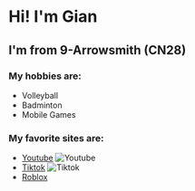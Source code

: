 # Hi! I'm Gian
## I'm from 9-Arrowsmith (CN28)

### My hobbies are:
- Volleyball
- Badminton
- Mobile Games

### My favorite sites are:
- [Youtube](https://youtube.com)
![Youtube]()
- [Tiktok](https://tiktok.com)
![Tiktok](https://p16-tiktokcdn-com.akamaized.net/obj/tiktok-obj/a6d99e932d10679131cb7c5684eb654c.png)
- [Roblox](https://roblox.com)

